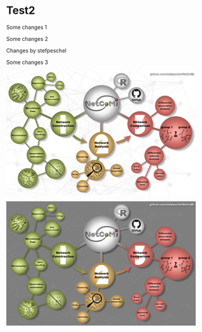 # Test2

Some changes 1

Some changes 2

Changes by stefpeschel

Some changes 3


![](pics/NetCoMi_workflow_white.jpg)<!-- -->

![](pics/NetCoMi_workflow_dark.jpg)<!-- -->